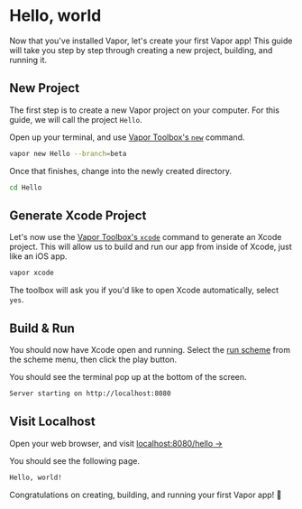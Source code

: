 # Hello, world

Now that you've installed Vapor, let's create your first Vapor app!
This guide will take you step by step through creating a new project, building, and running it.

## New Project

The first step is to create a new Vapor project on your computer.
For this guide, we will call the project `Hello`.

Open up your terminal, and use [Vapor Toolbox's `new`](toolbox.md#new) command.

```sh
vapor new Hello --branch=beta
```

Once that finishes, change into the newly created directory.

```sh
cd Hello
```

## Generate Xcode Project

Let's now use the [Vapor Toolbox's `xcode`](toolbox#xcode) command to generate an Xcode project.
This will allow us to build and run our app from inside of Xcode, just like an iOS app.

```sh
vapor xcode
```

The toolbox will ask you if you'd like to open Xcode automatically, select `yes`.

## Build & Run

You should now have Xcode open and running. Select the [run scheme](xcode.md#run) from the scheme menu,
then click the play button.

You should see the terminal pop up at the bottom of the screen.

```sh
Server starting on http://localhost:8080
```

## Visit Localhost

Open your web browser, and visit <a href="http://localhost:8080/hello" target="_blank">localhost:8080/hello &rarr;</a>

You should see the following page.

```html
Hello, world!
```

Congratulations on creating, building, and running your first Vapor app! 🎉
